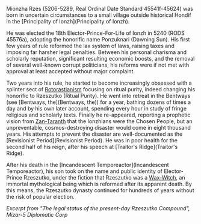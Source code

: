 Mionzha Rzes (5206-5289, Real Ordinal Date Standard 45541f-45624) was born in uncertain circumstances to a small village outside historical Hondif in the [Principality of Ionzh](Principality of Ionzh).

He was elected the 18th Elector-Prince-For-Life of Ionzh in 5240 (RODS 45576a), adopting the honorific name Ponzuknari (Dawning Sun). His first few years of rule reformed the lax system of laws, raising taxes and imposing far harsher legal penalties. Between his personal charisma and scholarly reputation, significant resulting economic boosts, and the removal of several well-known corrupt politicians, his reforms were if not met with approval at least accepted without major complaint.

Two years into his rule, he started to become increasingly obsessed with a splinter sect of [Rotorastianism](Rotorastianism) focusing on ritual purity, indeed changing his honorific to Rzeszutko (Ritual Purity). He went into retreat in the Bentways (see [Bentways, the](Bentways, the)) for a year, bathing dozens of times a day and by his own later account, spending every hour in study of fringe religious and scholarly texts. Finally he re-appeared, reporting a prophetic vision from [Zan-Taranth](Zan-Taranth) that the Ionzhians were the Chosen People, but an unpreventable, cosmos-destroying disaster would come in eight thousand years. His attempts to prevent the disaster are well-documented as the [Revisionist Period](Revisionist Period). He was in poor health for the second half of his reign, after his speech at [Traitor's Ridge](Traitor's Ridge).

After his death in the [Incandescent Temporeactor](Incandescent Temporeactor), his son took on the name and public identity of Elector-Prince Rzeszutko, under the fiction that Rzeszutko was a [Wax-Witch](Wax-Witch), an immortal mythological being which is reformed after its apparent death. By this means, the Rzeszutko dynasty continued for hundreds of years without the risk of popular election.

*Excerpt from "The legal status of the present-day Rzeszutko Compound", Mizar-5 Diplomatic Corp*